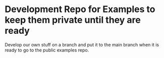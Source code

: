 # Development Repo for Examples to keep them private until they are ready

Develop our own stuff on a branch and put it to the main branch when it is ready to go to the public examples repo.
